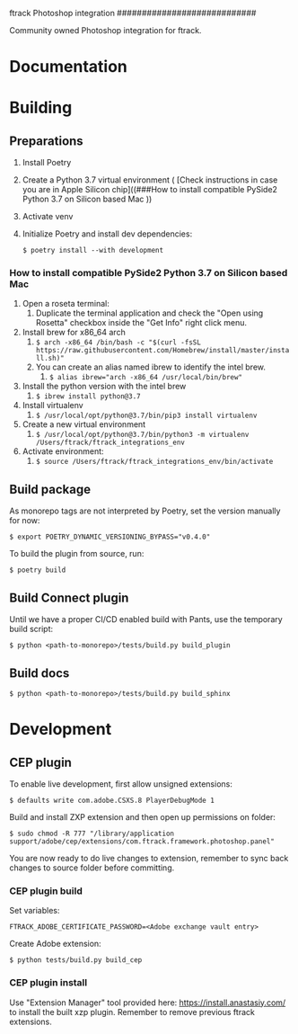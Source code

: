 ftrack Photoshop integration
############################

Community owned Photoshop integration for ftrack.

# Documentation

# Building

## Preparations

 1. Install Poetry
 2. Create a Python 3.7 virtual environment ( [Check instructions in case you are in Apple Silicon chip]((###How to install compatible PySide2 Python 3.7 on Silicon based Mac ))
 3. Activate venv
 4. Initialize Poetry and install dev dependencies:

    `$ poetry install --with development`

### How to install compatible PySide2 Python 3.7 on Silicon based Mac 

1. Open a roseta terminal:
   1. Duplicate the terminal application and check the "Open using Rosetta" checkbox inside the "Get Info" right click menu.
2. Install brew for x86_64 arch
   1.  `$ arch -x86_64 /bin/bash -c "$(curl -fsSL https://raw.githubusercontent.com/Homebrew/install/master/install.sh)" `
   2. You can create an alias named ibrew to identify the intel brew. 
      1. `$ alias ibrew="arch -x86_64 /usr/local/bin/brew"`
3. Install the python version with the intel brew
   1. `$ ibrew install python@3.7` 
4. Install virtualenv
   1. `$ /usr/local/opt/python@3.7/bin/pip3 install virtualenv`
5. Create a new virtual environment
   1. `$ /usr/local/opt/python@3.7/bin/python3 -m virtualenv /Users/ftrack/ftrack_integrations_env`
6. Activate environment:
   1. `$ source /Users/ftrack/ftrack_integrations_env/bin/activate`

## Build package

As monorepo tags are not interpreted by Poetry, set the version manually for now:

    $ export POETRY_DYNAMIC_VERSIONING_BYPASS="v0.4.0"

To build the plugin from source, run:

    $ poetry build

## Build Connect plugin

Until we have a proper CI/CD enabled build with Pants, use the temporary 
build script:

    $ python <path-to-monorepo>/tests/build.py build_plugin

## Build docs

    $ python <path-to-monorepo>/tests/build.py build_sphinx



# Development


## CEP plugin

To enable live development, first allow unsigned extensions:

    $ defaults write com.adobe.CSXS.8 PlayerDebugMode 1


Build and install ZXP extension and then open up permissions on folder:

    $ sudo chmod -R 777 "/library/application support/adobe/cep/extensions/com.ftrack.framework.photoshop.panel"

You are now ready to do live changes to extension, remember to sync back changes to
source folder before committing.


### CEP plugin build

Set variables:

    FTRACK_ADOBE_CERTIFICATE_PASSWORD=<Adobe exchange vault entry>

Create Adobe extension:

    $ python tests/build.py build_cep


### CEP plugin install

Use "Extension Manager" tool provided here: https://install.anastasiy.com/ to install 
the built xzp plugin. Remember to remove previous ftrack extensions.

